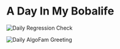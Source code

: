 # A Day In My Bobalife


![Daily Regression Check](https://github.com/michaeltchuang/a-day-in-my-bobalife/actions/workflows/regression-check.yml/badge.svg)

![Daily AlgoFam Greeting](https://github.com/michaeltchuang/a-day-in-my-bobalife/actions/workflows/greeting.yml/badge.svg)


